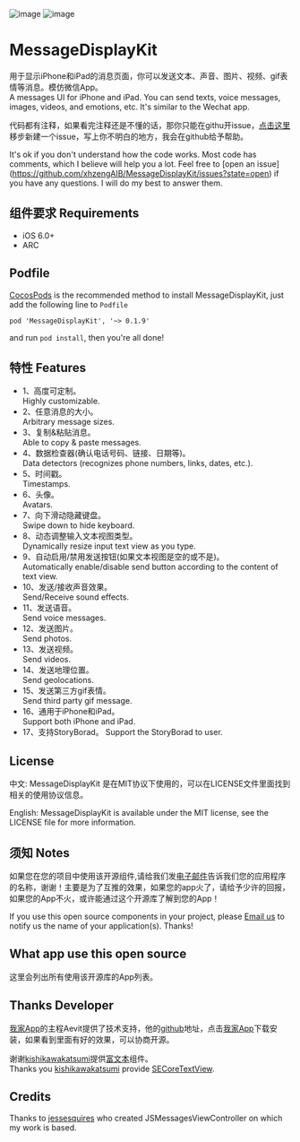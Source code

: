 ![image](https://github.com/xhzengAIB/LearnEnglish/raw/master/Screenshots/HUAJIEiPhone5.gif)
![image](https://github.com/xhzengAIB/LearnEnglish/raw/master/Screenshots/MessageDisplayKitExample.gif)

MessageDisplayKit
=================
用于显示iPhone和iPad的消息页面，你可以发送文本、声音、图片、视频、gif表情等消息。模仿微信App。                        
A messages UI for iPhone and iPad. You can send texts, voice messages, images, videos, and emotions, etc. It's similar to the Wechat app.                                 

代码都有注释，如果看完注释还是不懂的话，那你只能在githu开issue，[点击这里](https://github.com/xhzengAIB/MessageDisplayKit/issues?state=open)移步新建一个issue，写上你不明白的地方，我会在github给予帮助。                        

It's ok if you don't understand how the code works. Most code has comments, which I believe will help you a lot. Feel free to [open an issue] (https://github.com/xhzengAIB/MessageDisplayKit/issues?state=open) if you have any questions. I will do my best to answer them.

## 组件要求                                        Requirements

* iOS 6.0+ 
* ARC

## Podfile

[CocosPods](http://cocosPods.org) is the recommended method to install MessageDisplayKit, just add the following line to `Podfile`

```
pod 'MessageDisplayKit', '~> 0.1.9'
```

and run `pod install`, then you're all done!

## 特性 Features 

* 1、高度可定制。                                     
Highly customizable.                           
* 2、任意消息的大小。                                   
Arbitrary message sizes.                           
* 3、复制&粘贴消息。                       
Able to copy & paste messages.                           
* 4、数据检查器(确认电话号码、链接、日期等)。           
Data detectors (recognizes phone numbers, links, dates, etc.).                           
* 5、时间戳。                                           
Timestamps.                           
* 6、头像。                                             
Avatars.                           
* 7、向下滑动隐藏键盘。                                 
Swipe down to hide keyboard.                           
* 8、动态调整输入文本视图类型。                         
Dynamically resize input text view as you type.                           
* 9、自动启用/禁用发送按钮(如果文本视图是空的或不是)。                             
Automatically enable/disable send button according to the content of text view.                           
* 10、发送/接收声音效果。                           
Send/Receive sound effects.                           
* 11、发送语音。                           
Send voice messages.                           
* 12、发送图片。                           
Send photos.                           
* 13、发送视频。                           
Send videos.                           
* 14、发送地理位置。                           
Send geolocations.                           
* 15、发送第三方gif表情。                           
Send third party gif message.                           
* 16、通用于iPhone和iPad。                               
Support both iPhone and iPad.   
* 17、支持StoryBorad。
Support the StoryBorad to user.

## License

中文: MessageDisplayKit 是在MIT协议下使用的，可以在LICENSE文件里面找到相关的使用协议信息。

English: MessageDisplayKit is available under the MIT license, see the LICENSE file for more information.     


## 须知       Notes
如果您在您的项目中使用该开源组件,请给我们发[电子邮件](mailto:xhzengAIB@gmail.com?subject=From%20GitHub%20MessageDisplayKit)告诉我们您的应用程序的名称，谢谢！主要是为了互推的效果，如果您的app火了，请给予少许的回报，如果您的App不火，或许能通过这个开源库了解到您的App！            
                           
If you use this open source components in your project, please [Email us](mailto:xhzengAIB@gmail.com?subject=From%20GitHub%20MessageDisplayKit) to notify us the name of your application(s). Thanks!

## What app use this open source
这里会列出所有使用该开源库的App列表。

## Thanks Developer
[我家App](https://itunes.apple.com/us/app/wo-jia-jia-ting-quan-si-mi/id538285014?mt=8)的主程Aevit提供了技术支持，他的[github](https://github.com/Aevit)地址，点击[我家App](https://itunes.apple.com/us/app/wo-jia-jia-ting-quan-si-mi/id538285014?mt=8)下载安装，如果看到里面有好的效果，可以协商开源。


谢谢[kishikawakatsumi](https://github.com/kishikawakatsumi)提供[富文本](https://github.com/kishikawakatsumi/SECoreTextView)组件。                            
Thanks you [kishikawakatsumi](https://github.com/kishikawakatsumi) provide [SECoreTextView](https://github.com/kishikawakatsumi/SECoreTextView).                              

## Credits
Thanks to [jessesquires](https://github.com/jessesquires/MessagesTableViewController) who created JSMessagesViewController on which my work is based.

